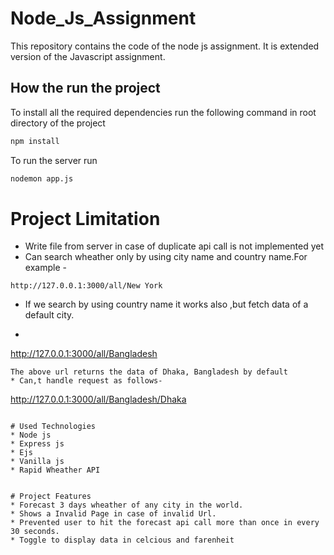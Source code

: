 # Node_Js_Assignment
This repository contains the code of the node js assignment. It is extended version of the Javascript assignment.
## How the run the project
To install all the required dependencies run the following command in root directory of the project
```sh
npm install
```
To run the server run
```sh
nodemon app.js
```
# Project Limitation
* Write file from server in case of duplicate api call is not implemented yet
* Can search wheather only by using city name and country name.For example -
```
http://127.0.0.1:3000/all/New York
```
* If we search by using country name it works also ,but fetch data of a default city.
* ```
http://127.0.0.1:3000/all/Bangladesh
```
The above url returns the data of Dhaka, Bangladesh by default
* Can,t handle request as follows-
```
http://127.0.0.1:3000/all/Bangladesh/Dhaka
```

# Used Technologies
* Node js
* Express js
* Ejs
* Vanilla js
* Rapid Wheather API


# Project Features
* Forecast 3 days wheather of any city in the world.
* Shows a Invalid Page in case of invalid Url.
* Prevented user to hit the forecast api call more than once in every 30 seconds.
* Toggle to display data in celcious and farenheit

